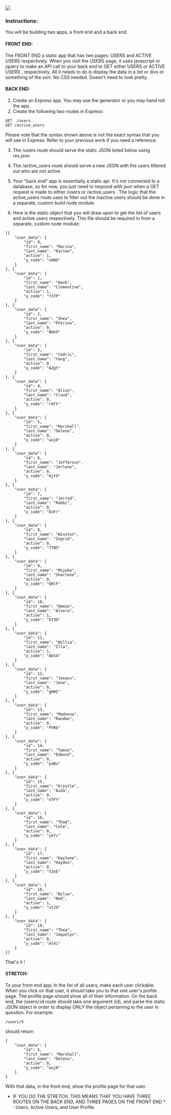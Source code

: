 ![](https://github.com/gSchool/static_api_service/blob/master/service.png)


### Instructions:

You will be building two apps, a front end and a back end.

#### FRONT END:
The FRONT END a static app that has two pages:
USERS and ACTIVE USERS respectively. When you visit the USERS
page, it uses javascript or jquery to make an API call to your back end to GET
either USERS or ACTIVE USERS , respectively.  All it needs to do is display the
data in a list or divs or something of the sort.  No CSS needed.  Doesn't need to look
pretty.

#### BACK END:

1. Create an Express app. You may use the generator or you may hand roll the app.
2. Create the following two routes in Express:

```
GET  /users
GET /active_users

```
Please note that the syntax shown above is not the exact syntax that you will see
in Express. Refer to your previous work if you need a reference.


3. The /users route should serve the static JSON listed below using res.json
4. The /active_users route should serve a new JSON with the users filtered out who are not active.

5.  Your "back end" app is essentially a static api.  It's not connected to a database,
so for now, you just need to respond with json when a GET request is made to either
/users or /active_users .   The logic that the active_users route uses to filter out the
inactive users should be done in a separate, custom build node module.

6. Here is the static object that you will draw upon to get the list of users
and active users respectively. This file should be required in from a separate, custom
node module:
```
[{
	"user_data": {
		"id": 0,
		"first_name": "Marina",
		"last_name": "Karima",
		"active": 1,
		"y_code": "xA0D"
	}
}, {
	"user_data": {
		"id": 1,
		"first_name": "Hank",
		"last_name": "Clementine",
		"active": 1,
		"y_code": "Y37P"
	}
}, {
	"user_data": {
		"id": 2,
		"first_name": "Shea",
		"last_name": "Petrina",
		"active": 0,
		"y_code": "BHo9"
	}
}, {
	"user_data": {
		"id": 3,
		"first_name": "Cedric",
		"last_name": "Yang",
		"active": 0,
		"y_code": "AZgY"
	}
}, {
	"user_data": {
		"id": 4,
		"first_name": "Alise",
		"last_name": "Claud",
		"active": 0,
		"y_code": "rkFt"
	}
}, {
	"user_data": {
		"id": 5,
		"first_name": "Marshall",
		"last_name": "Delena",
		"active": 0,
		"y_code": "wuj0"
	}
}, {
	"user_data": {
		"id": 6,
		"first_name": "Jefferson",
		"last_name": "Jerlene",
		"active": 0,
		"y_code": "mjtO"
	}
}, {
	"user_data": {
		"id": 7,
		"first_name": "Jerrod",
		"last_name": "Robbi",
		"active": 0,
		"y_code": "DzFr"
	}
}, {
	"user_data": {
		"id": 8,
		"first_name": "Winston",
		"last_name": "Ingrid",
		"active": 0,
		"y_code": "7TW5"
	}
}, {
	"user_data": {
		"id": 9,
		"first_name": "Miyoko",
		"last_name": "Sharlene",
		"active": 0,
		"y_code": "QHlF"
	}
}, {
	"user_data": {
		"id": 10,
		"first_name": "Ammie",
		"last_name": "Alvera",
		"active": 1,
		"y_code": "673D"
	}
}, {
	"user_data": {
		"id": 11,
		"first_name": "Willia",
		"last_name": "Illa",
		"active": 1,
		"y_code": "A654"
	}
}, {
	"user_data": {
		"id": 12,
		"first_name": "Joeann",
		"last_name": "Jene",
		"active": 0,
		"y_code": "gHHI"
	}
}, {
	"user_data": {
		"id": 13,
		"first_name": "Madonna",
		"last_name": "Randee",
		"active": 0,
		"y_code": "FhRb"
	}
}, {
	"user_data": {
		"id": 14,
		"first_name": "Tamie",
		"last_name": "Edmund",
		"active": 0,
		"y_code": "paBv"
	}
}, {
	"user_data": {
		"id": 15,
		"first_name": "Krystle",
		"last_name": "Aida",
		"active": 0,
		"y_code": "oTFY"
	}
}, {
	"user_data": {
		"id": 16,
		"first_name": "Thad",
		"last_name": "Cole",
		"active": 0,
		"y_code": "ykfc"
	}
}, {
	"user_data": {
		"id": 17,
		"first_name": "Kaylene",
		"last_name": "Hayden",
		"active": 0,
		"y_code": "S3xE"
	}
}, {
	"user_data": {
		"id": 18,
		"first_name": "Nilsa",
		"last_name": "Ned",
		"active": 1,
		"y_code": "vtJ9"
	}
}, {
	"user_data": {
		"id": 19,
		"first_name": "Thea",
		"last_name": "Jaquelyn",
		"active": 0,
		"y_code": "ml4i"
	}
}]

```

That's it !

#### STRETCH:
To your front end app, In the list of all users, make each user clickable.
When you click on that user, it should take you to that one user's profile page.
The profile page should show all of their information.
On the back end, the /users/:id route should take one argument (id),
and parse the static JSON object in order to display ONLY the object pertaining to the user in question. For example:
```
/users/5
```
should return

```
{
	"user_data": {
		"id": 5,
		"first_name": "Marshall",
		"last_name": "Delena",
		"active": 0,
		"y_code": "wuj0"
	}
}

```
With that data, in the front end, show the profile page for that user. 
* IF YOU DO THE STRETCH, THIS MEANS THAT YOU HAVE THREE ROUTES ON THE BACK END, AND THREE PAGES ON THE FRONT END * : 
Users, Active Users, and User Profile. 
